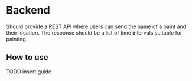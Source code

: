 # Backend

Should provide a REST API where users can send the name of a paint and their location. The response should be a list of time intervals suitable for painting.

## How to use
TODO insert guide
